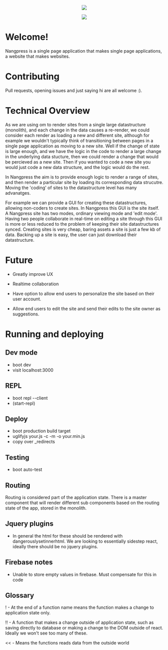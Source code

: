 <p align="center">
<img src="http://i.imgur.com/yxKTvJJ.png"/>
</p>
<p align="center">
<a href="https://youtu.be/wpqATUfApkM" target="_blank" >
<img src="http://i.imgur.com/iLL4zjL.png"/>
</a>
</p>

# Welcome! 

Nangpress is a single page application that makes single page applications, a website that makes websites. 

# Contributing

Pull requests, opening issues and just saying hi are all welcome :). 

# Technical Overview

As we are using om to render sites from a single large datastructure (monolith), and each change in the data 
causes a re-render, we could consider each render as loading a new and different site, although for example we wouldn't 
typically think of transitioning between pages in a single page application as moving to a new site. Well 
if the change of state is large enough, and we have the logic in the code to render a large change in 
the underlying data stucture, then we could render a change that would be percieved as a new site. 
Then if you wanted to code a new site you would just code a new data structure, and the logic would do the rest. 

In Nangpress the aim is to provide enough logic to render a range of sites, and then render a particular site by 
loading its corresponding data strucutre. Moving the 'coding' of sites to the datastructure level has many advanatges.

For example we can provide a GUI for creating these datastructures, allowing non-coders to create sites. In Nangpress 
this GUI is the site itself. A Nangpress site has two modes, ordinary viewing mode and 'edit mode'. 
Having two people collaborate in real-time on editing a site through this GUI is more or 
less reduced to the problem of keeping their site datastructures synced. Creating sites is very cheap, baring assets 
a site is just a few kb of data. Backing up a site is easy, the user can just download their datastructure. 

# Future 

- Greatly improve UX

- Realtime collaboration

- Have option to allow end users to personalize the site based on their user account. 

- Allow end users to edit the site and send their edits to the site owner as suggestions.

# Running and deploying

## Dev mode
- boot dev
- visit localhost:3000

## REPL
- boot repl --client
- (start-repl)

## Deploy
- boot production build target
- uglifyjs your.js -c -m -o your.min.js
- copy over _redirects

## Testing 

- boot auto-test 

## Routing

Routing is considered part of the application state. There is a master component that will render 
different sub components based on the routing state of the app, stored in the monolith.

## Jquery plugins

- In general the html for these should be rendered with dangerouslysetinnerhtml.
We are looking to essentially sidestep react, ideally there should be no
jquery plugins.

## Firebase notes

- Unable to store empty values in firebase. Must compensate for this in code

## Glossary 

! - At the end of a function name means the function makes a change to application state only. 

!! - A function that makes a change outside of application state, such as saving directly to database or 
making a change to the DOM outside of react. Ideally we won't see too many of these.

<< - Means the functions reads data from the outside world


